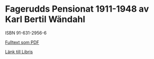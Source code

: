 # Fagerudds Pensionat 1911-1948 av Karl Bertil Wändahl

ISBN 91-631-2956-6

[Fulltext som PDF](https://github.com/awandahl/fagerudd/blob/main/Fagerudds_Pensionat_1911-1948_Karl_Bertil_W%C3%A4ndahl.pdf)

[Länk till Libris](http://libris.kb.se/bib/9161849)

